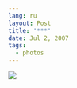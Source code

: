 ```yaml
---
lang: ru
layout: Post
title: '***'
date: Jul 2, 2007
tags:
  - photos
---
```


![](http://wow.sapegin.me/3w0y2D1W2B1f/Sapegin-Artem-20D-2007-05-27-360-6099.jpg)
